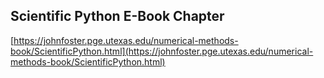 ## Scientific Python E-Book Chapter

[https://johnfoster.pge.utexas.edu/numerical-methods-book/ScientificPython.html](https://johnfoster.pge.utexas.edu/numerical-methods-book/ScientificPython.html)
